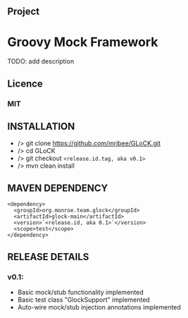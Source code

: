 
## Project
# Groovy Mock Framework
TODO: add description
## Licence
### MIT

## INSTALLATION
* /> git clone https://github.com/mrjbee/GLoCK.git
* /> cd GLoCK
* /> git checkout `<release.id.tag, aka v0.1>`
* /> mvn clean install

## MAVEN DEPENDENCY
	<dependency>
	  <groupId>org.monroe.team.glock</groupId>
	  <artifactId>glock-main</artifactId>
	  <version>`<release.id, aka 0.1>`</version>
	  <scope>test</scope>
	</dependency>

## RELEASE DETAILS
### v0.1:
* Basic mock/stub functionality implemented
* Basic test class "GlockSupport" implemented
* Auto-wire mock/stub injection annotations implemented
 


